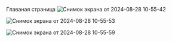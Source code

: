 Главаная страница 
![Снимок экрана от 2024-08-28 10-55-42](https://github.com/user-attachments/assets/81a8aaa6-b9e8-4655-b2ec-cdadca5b9a80)

![Снимок экрана от 2024-08-28 10-55-53](https://github.com/user-attachments/assets/4a397354-99ef-43cc-aa53-37a20217f9d3)

![Снимок экрана от 2024-08-28 10-55-59](https://github.com/user-attachments/assets/d48c73d4-e90c-49c0-8890-083d6b468849)
